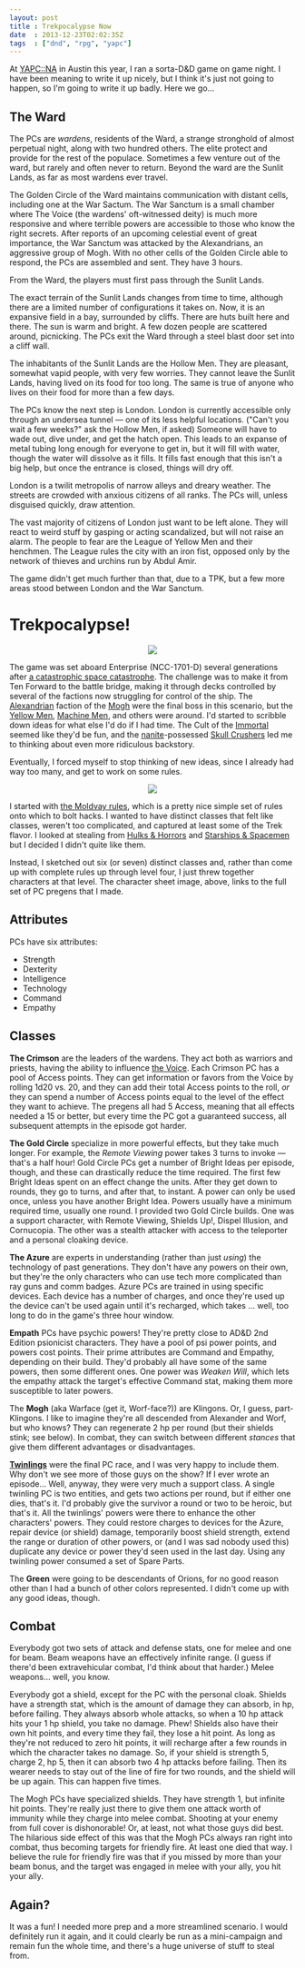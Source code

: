 ```yaml
---
layout: post
title : Trekpocalypse Now
date  : 2013-12-23T02:02:35Z
tags  : ["dnd", "rpg", "yapc"]
---
```

At [YAPC::NA](http://www.yapcna.org/yn2013/) in Austin this year, I ran a
sorta-D&D game on game night.  I have been meaning to write it up nicely, but I
think it's just not going to happen, so I'm going to write it up badly.  Here
we go…

## The Ward

The PCs are *wardens*, residents of the Ward,
a strange stronghold of almost perpetual night, along with two hundred others.
The elite protect and provide for the rest of the populace.  Sometimes a few
venture out of the ward, but rarely and often never to return.  Beyond the ward
are the Sunlit Lands, as far as most wardens ever travel.

The Golden Circle of the Ward maintains communication with distant cells,
including one at the War Sactum.  The War Sanctum is a small chamber where The
Voice (the wardens' oft-witnessed deity) is much more responsive and where
terrible powers are accessible to those who know the right secrets.  After
reports of an upcoming celestial event of great importance, the War Sanctum was
attacked by the Alexandrians, an aggressive group of Mogh.  With no other cells
of the Golden Circle able to respond, the PCs are assembled and sent.  They
have 3 hours.

From the Ward, the players must first pass through the Sunlit Lands.

The exact terrain of the Sunlit Lands changes from time to time, although there
are a limited number of configurations it takes on.  Now, it is an expansive
field in a bay, surrounded by cliffs.  There are huts built here and there.
The sun is warm and bright.  A few dozen people are scattered around,
picnicking.  The PCs exit the Ward through a steel blast door set into a cliff
wall.

The inhabitants of the Sunlit Lands are the Hollow Men.  They are pleasant,
somewhat vapid people, with very few worries.  They cannot leave the Sunlit
Lands, having lived on its food for too long.  The same is true of anyone who
lives on their food for more than a few days.

The PCs know the next step is London.  London is currently accessible only
through an undersea tunnel — one of its less helpful locations.  ("Can't you
wait a few weeks?" ask the Hollow Men, if asked)  Someone will have to wade
out, dive under, and get the hatch open.  This leads to an expanse of metal
tubing long enough for everyone to get in, but it will fill with water, though
the water will dissolve as it fills.  It fills fast enough that this isn't a
big help, but once the entrance is closed, things will dry off.

London is a twilit metropolis of narrow alleys and dreary weather.  The streets
are crowded with anxious citizens of all ranks.  The PCs will, unless disguised
quickly, draw attention.

The vast majority of citizens of London just want to be left alone.  They will
react to weird stuff by gasping or acting scandalized, but will not raise an
alarm.  The people to fear are the League of Yellow Men and their henchmen.
The League rules the city with an iron fist, opposed only by the network of
thieves and urchins run by Abdul Amir.

The game didn't get much further than that, due to a TPK, but a few more areas
stood between London and the War Sanctum.

# Trekpocalypse!

<center><img src='/img/trekpocalypse/riker.jpg' /></center>

The game was set aboard Enterprise (NCC-1701-D) several generations after [a
catastrophic space
catastrophe](http://en.memory-alpha.org/wiki/Parallels_(episode)).  The
challenge was to make it from Ten Forward to the battle bridge, making it
through decks controlled by several of the factions now struggling for control
of the ship.  The
[Alexandrian](http://en.memory-alpha.org/wiki/Alexander_Rozhenko) faction of
the  [Mogh](http://en.memory-alpha.org/wiki/House_of_Mogh) were the final boss
in this scenario, but the [Yellow Men](http://en.memory-alpha.org/wiki/Data),
[Machine Men](http://en.memory-alpha.org/wiki/Borg), and others were around.
I'd started to scribble down ideas for what else I'd do if I had time.  The
Cult of the [Immortal](http://en.memory-alpha.org/wiki/Trill_symbiont) seemed
like they'd be fun, and the
[nanite](http://en.memory-alpha.org/wiki/Evolution_(episode))-possessed [Skull
Crushers](http://en.memory-alpha.org/wiki/Wesley_Crusher) led me to thinking
about even more ridiculous backstory.

Eventually, I forced myself to stop thinking of new ideas, since I already had
way too many, and get to work on some rules.

<center><a href='https://dl.dropboxusercontent.com/u/88746/Trekpocalypse.pdf'><img src='/img/trekpocalypse/charsheet.png' /></a></center>

I started with [the Moldvay
rules](http://www.dndclassics.com/product/110274/D%26D-Basic-Set-Rulebook-%28B-X-ed%29-%28Basic%29),
which is a pretty nice simple set of rules onto which to bolt hacks.  I wanted
to have distinct classes that felt like classes, weren't too complicated, and
captured at least some of the Trek flavor.  I looked at stealing from [Hulks &
Horrors](http://www.bedroomwallpress.com/p/hulks-and-horrors.html) and
[Starships & Spacemen](http://www.goblinoidgames.com/spacemen.html) but I
decided I didn't quite like them.

Instead, I sketched out six (or seven) distinct classes and, rather than come
up with complete rules up through level four, I just threw together characters
at that level.  The character sheet image, above, links to the full set of PC
pregens that I made.

## Attributes

PCs have six attributes:

* Strength
* Dexterity
* Intelligence
* Technology
* Command
* Empathy

## Classes

**The Crimson** are the leaders of the wardens.  They act both as warriors and
priests, having the ability to influence [the
Voice](http://en.memory-alpha.org/wiki/Computer_voice).  Each Crimson PC has a
pool of Access points.  They can get information or favors from the Voice by
rolling 1d20 vs. 20, and they can add their total Access points to the roll,
*or* they can spend a number of Access points equal to the level of the effect
they want to achieve.  The pregens all had 5 Access, meaning that all effects
needed a 15 or better, but every time the PC got a guaranteed success, all
subsequent attempts in the episode got harder.

**The Gold Circle** specialize in more powerful effects, but they take much
longer.  For example, the *Remote Viewing* power takes 3 turns to invoke —
that's a half hour!  Gold Circle PCs get a number of Bright Ideas per episode,
though, and these can drastically reduce the time required.  The first few
Bright Ideas spent on an effect change the units.  After they get down to
rounds, they go to turns, and after that, to instant.  A power can only be used
once, unless you have another Bright Idea.  Powers usually have a minimum
required time, usually one round.  I provided two Gold Circle builds.  One was
a support character, with Remote Viewing, Shields Up!, Dispel Illusion, and
Cornucopia.  The other was a stealth attacker with access to the teleporter and
a personal cloaking device.

**The Azure** are experts in understanding (rather than just *using*) the
technology of past generations.  They don't have any powers on their own, but
they're the only characters who can use tech more complicated than ray guns and
comm badges.  Azure PCs are trained in using specific devices.  Each device has
a number of charges, and once they're used up the device can't be used again
until it's recharged, which takes … well, too long to do in the game's three
hour window.

**Empath** PCs have psychic powers!  They're pretty close to AD&D 2nd Edition
psionicist characters.  They have a pool of psi power points, and powers cost
points.  Their prime attributes are Command and Empathy, depending on their
build.  They'd probably all have some of the same powers, then some different
ones.  One power was *Weaken Will*, which lets the empathy attack the target's
effective Command stat, making them more susceptible to later powers.

The **Mogh** (aka Warface (get it, Worf-face?)) are Klingons.  Or, I guess,
part-Klingons.  I like to imagine they're all descended from Alexander and
Worf, but who knows?  They can regenerate 2 hp per round (but their shields
stink; see below).  In combat, they can switch between different *stances* that
give them different advantages or disadvantages.

**[Twinlings](http://en.memory-alpha.org/wiki/Bynar)** were the final PC race,
and I was very happy to include them.  Why don't we see more of those guys on
the show?  If I ever wrote an episode…  Well, anyway, they were very much a
support class.  A single twinling PC is two entities, and gets two actions per
round, but if either one dies, that's it.  I'd probably give the survivor a
round or two to be heroic, but that's it.  All the twinlings' powers were there
to enhance the other characters' powers.  They could restore charges to devices
for the Azure, repair device (or shield) damage, temporarily boost shield
strength, extend the range or duration of other powers, or (and I was sad
nobody used this) duplicate any device or power they'd seen used in the last
day.  Using any twinling power consumed a set of Spare Parts.

The **Green** were going to be descendants of Orions, for no good reason other
than I had a bunch of other colors represented.  I didn't come up with any good
ideas, though.

## Combat

Everybody got two sets of attack and defense stats, one for melee and one for
beam.  Beam weapons have an effectively infinite range.  (I guess if there'd
been extravehicular combat, I'd think about that harder.)  Melee weapons… well,
you know.

Everybody got a shield, except for the PC with the personal cloak.  Shields
have a strength stat, which is the amount of damage they can absorb, in hp,
before failing.  They always absorb whole attacks, so when a 10 hp attack hits
your 1 hp shield, you take no damage.  Phew!  Shields also have their own hit
points, and every time they fail, they lose a hit point.  As long as they're
not reduced to zero hit points, it will recharge after a few rounds in which
the character takes no damage.  So, if your shield is strength 5, charge 2, hp
5, then it can absorb two 4 hp attacks before failing.  Then its wearer needs
to stay out of the line of fire for two rounds, and the shield will be up
again.  This can happen five times.

The Mogh PCs have specialized shields.  They have strength 1, but infinite hit
points.  They're really just there to give them one attack worth of immunity
while they charge into melee combat.  Shooting at your enemy from full cover is
dishonorable!  Or, at least, not what those guys did best.  The hilarious side
effect of this was that the Mogh PCs always ran right into combat, thus
becoming targets for friendly fire.  At least one died that way.  I believe the
rule for friendly fire was that if you missed by more than your beam bonus, and
the target was engaged in melee with your ally, you hit your ally.

## Again?

It was a fun!  I needed more prep and a more streamlined scenario.  I would
definitely run it again, and it could clearly be run as a mini-campaign and
remain fun the whole time, and there's a huge universe of stuff to steal from.
